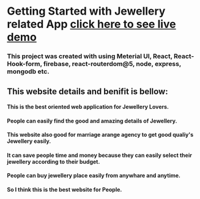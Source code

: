 # Getting Started with Jewellery related App [ click here to see live demo](https://rakib-jewellers.firebaseapp.com/)

### This project was created with  using Meterial UI, React, React-Hook-form, firebase, react-routerdom@5, node, express, mongodb etc.

## This website details and benifit is bellow:

#### This is the best oriented web application for Jewellery Lovers. 
#### People can easily find the good and amazing details of Jewellery.
#### This website also good for marriage arange agency to get good qualiy's Jewellery easily.
#### It can save people time and money because they can easily select their jewellery according to their budget.
#### People can buy jewellery place easily from anywhare and anytime. 
#### So I think this is the best website for People.